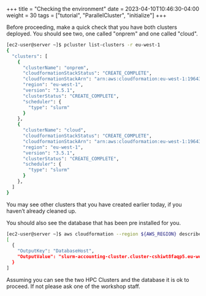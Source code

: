 +++
title = "Checking the environment"
date = 2023-04-10T10:46:30-04:00
weight = 30
tags = ["tutorial", "ParallelCluster", "initialize"]
+++

Before proceeding, make a quick check that you have both clusters deployed. You should see two, one called "onprem" and one called "cloud".

```bash
[ec2-user@server ~]$ pcluster list-clusters -r eu-west-1 
{
  "clusters": [
    {
      "clusterName": "onprem",
      "cloudformationStackStatus": "CREATE_COMPLETE",
      "cloudformationStackArn": "arn:aws:cloudformation:eu-west-1:196438911214:stack/onprem/c31c53e0-34d7-11ed-959e-02e9eca6697f",
      "region": "eu-west-1",
      "version": "3.5.1",
      "clusterStatus": "CREATE_COMPLETE",
      "scheduler": {
        "type": "slurm"
      }
    },
    {
      "clusterName": "cloud",
      "cloudformationStackStatus": "CREATE_COMPLETE",
      "cloudformationStackArn": "arn:aws:cloudformation:eu-west-1:196438911214:stack/cloud/c31c53e0-34d7-11ed-959e-02e9eca6697f",
      "region": "eu-west-1",
      "version": "3.5.1",
      "clusterStatus": "CREATE_COMPLETE",
      "scheduler": {
        "type": "slurm"
      }
    },
  ]
}
```

You may see other clusters that you have created earlier today, if you haven’t already cleaned up.

You should also see the database that has been pre installed for you.

```bash
[ec2-user@server ~]$ aws cloudformation --region ${AWS_REGION} describe-stacks --stack-name clusterdb | jq '.Stacks'[0]'.Outputs' | jq 'map(select(.OutputKey == "DatabaseHost"))'
[
  {
    "OutputKey": "DatabaseHost",
    "OutputValue": "slurm-accounting-cluster.cluster-cshiwt8faqp5.eu-west-1.rds.amazonaws.com"
  }
]
```

Assuming you can see the two HPC Clusters and the database it is ok to proceed. If not please ask one of the workshop staff.

